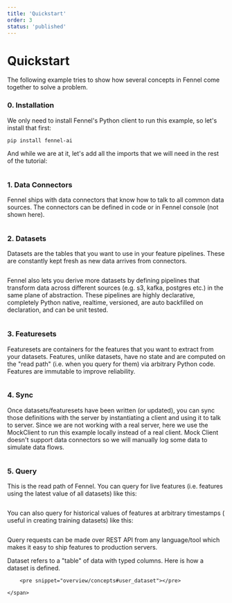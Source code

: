 ```yaml
---
title: 'Quickstart'
order: 3
status: 'published'
---
```

# Quickstart

The following example tries to show how several concepts in Fennel come together to solve a problem.

### 0. Installation
We only need to install Fennel's Python client to run this example, so let's install that first:
```
pip install fennel-ai
```

And while we are at it, let's add all the imports that we will need in the
rest of the tutorial:

<pre snippet="getting-started/quickstart#imports"></pre>


### 1. Data Connectors

Fennel ships with data connectors that know how to talk to all common data
sources. The connectors can be defined in code or in Fennel console (not shown
here).
<pre snippet="getting-started/quickstart#connectors"></pre>

### 2. Datasets
Datasets are the tables that you want to use in your feature pipelines. These
are constantly kept fresh as new data arrives from connectors.
<pre snippet="getting-started/quickstart#datasets"></pre>

Fennel also lets you derive more datasets by defining pipelines that transform
data across different sources (e.g. s3, kafka, postgres etc.) in the same plane
of abstraction.  These pipelines are highly declarative, completely Python native,
realtime, versioned, are auto backfilled on declaration, and can be unit tested.
<pre snippet="getting-started/quickstart#pipelines"></pre>

### 3. Featuresets
Featuresets are containers for the features that you want to extract from your
datasets. Features, unlike datasets, have no state and are computed on the
"read path" (i.e. when you query for them) via arbitrary Python code. Features
are immutable to improve reliability.
<pre snippet="getting-started/quickstart#features"></pre>



### 4. Sync
Once datasets/featuresets have been written (or updated), you can sync those
definitions with the server by instantiating a client and using it to talk to
server.
Since we are not working with a real server, here we use the MockClient to run
this example locally instead of a real client. Mock Client doesn't support data
connectors so we will manually log some data to simulate data flows.
<pre snippet="getting-started/quickstart#sync"></pre>

### 5. Query
This is the read path of Fennel. You can query for live features (i.e. features
using the latest value of all datasets) like this:
<pre snippet="getting-started/quickstart#query"></pre>

You can also query for historical values of features at arbitrary timestamps (
useful in creating training datasets) like this:

<pre snippet="getting-started/quickstart#historical"></pre>

Query requests can be made over REST API from any language/tool which makes it easy
to ship features to production servers.



<Grid>
	<span>
		Dataset refers to a "table" of data with typed columns. Here is how a dataset is defined.&#x20;
	</span>
	<span>

		<pre snippet="overview/concepts#user_dataset"></pre>

	</span>

</Grid>
